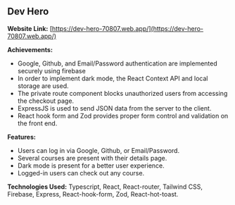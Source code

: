 <h2>Dev Hero</h2>

**Website Link:** [https://dev-hero-70807.web.app/](https://dev-hero-70807.web.app/)

**Achievements:**

- Google, Github, and Email/Password authentication are implemented securely using firebase
- In order to implement dark mode, the React Context API and local storage are used.
- The private route component blocks unauthorized users from accessing the checkout page.
- ExpressJS is used to send JSON data from the server to the client.
- React hook form and Zod provides proper form control and validation on the front end.

**Features:**

- Users can log in via Google, Github, or Email/Password.
- Several courses are present with their details page.
- Dark mode is present for a better user experience.
- Logged-in users can check out any course.

**Technologies Used:** Typescript, React, React-router, Tailwind CSS, Firebase, Express, React-hook-form, Zod, React-hot-toast.
